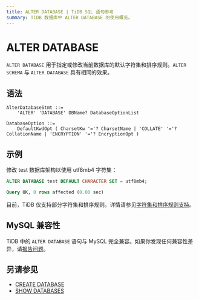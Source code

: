 ```yaml
---
title: ALTER DATABASE | TiDB SQL 语句参考
summary: TiDB 数据库中 ALTER DATABASE 的使用概览。
---
```


# ALTER DATABASE

`ALTER DATABASE` 用于指定或修改当前数据库的默认字符集和排序规则。`ALTER SCHEMA` 与 `ALTER DATABASE` 具有相同的效果。

## 语法

```ebnf+diagram
AlterDatabaseStmt ::=
    'ALTER' 'DATABASE' DBName? DatabaseOptionList

DatabaseOption ::=
    DefaultKwdOpt ( CharsetKw '='? CharsetName | 'COLLATE' '='? CollationName | 'ENCRYPTION' '='? EncryptionOpt )
```

## 示例

修改 test 数据库架构以使用 utf8mb4 字符集：


```sql
ALTER DATABASE test DEFAULT CHARACTER SET = utf8mb4;
```

```sql
Query OK, 0 rows affected (0.00 sec)
```

目前，TiDB 仅支持部分字符集和排序规则。详情请参见[字符集和排序规则支持](/character-set-and-collation.md)。

## MySQL 兼容性

TiDB 中的 `ALTER DATABASE` 语句与 MySQL 完全兼容。如果你发现任何兼容性差异，请[报告问题](https://docs.pingcap.com/tidb/stable/support)。

## 另请参见

* [CREATE DATABASE](/sql-statements/sql-statement-create-database.md)
* [SHOW DATABASES](/sql-statements/sql-statement-show-databases.md)
